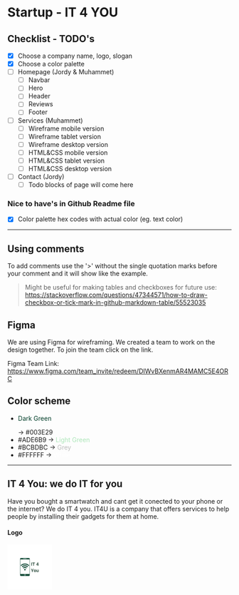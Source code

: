 # Startup - IT 4 YOU

## Checklist - TODO's

- [x] Choose a company name, logo, slogan
- [x] Choose a color palette
- [ ] Homepage (Jordy & Muhammet)
  - [ ] Navbar
  - [ ] Hero
  - [ ] Header
  - [ ] Reviews
  - [ ] Footer
- [ ] Services (Muhammet)
  - [ ] Wireframe mobile version
  - [ ] Wireframe tablet version
  - [ ] Wireframe desktop version
  - [ ] HTML&CSS mobile version
  - [ ] HTML&CSS tablet version
  - [ ] HTML&CSS desktop version
- [ ] Contact (Jordy)
  - [ ] Todo blocks of page will come here

### Nice to have's in Github Readme file

- [x] Color palette hex codes with actual color (eg. text color)

<!-- This --- is used for drawing a horizontal line (seperator) -->
---

## Using comments

To add comments use the '>' without the single quotation marks before your comment and it will show like the example.

> Might be useful for making tables and checkboxes for future use: <https://stackoverflow.com/questions/47344571/how-to-draw-checkbox-or-tick-mark-in-github-markdown-table/55523035>

## Figma

We are using Figma for wireframing. We created a team to work on the design together.
To join the team click on the link.

Figma Team Link: <https://www.figma.com/team_invite/redeem/DIWvBXenmAR4MAMC5E4ORC>

## Color scheme

- <p style="color: #003e29;">Dark Green</p> -> #003E29
- #ADE6B9 -> <span style="color: #ADE6b9;">Light Green</span>
- #BCBDBC -> <span style="color: #BCBDBC;">Grey</span>
- #FFFFFF -> <span style="color: #FFFFFF;">White</span>

---

## IT 4 You: we do IT for you

Have you bought a smartwatch and cant get it conected to your phone or the internet? We do IT 4 you.
IT4U is a company that offers services to help people by installing their gadgets for them at home.

#### Logo

<img src="images/LogoNav.png" width="100" height="100" alt="IT4You-logo">
